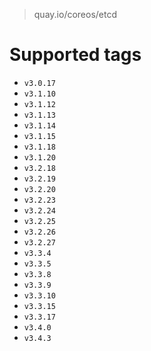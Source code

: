> quay.io/coreos/etcd

# Supported tags
- `v3.0.17`
- `v3.1.10`
- `v3.1.12`
- `v3.1.13`
- `v3.1.14`
- `v3.1.15`
- `v3.1.18`
- `v3.1.20`
- `v3.2.18`
- `v3.2.19`
- `v3.2.20`
- `v3.2.23`
- `v3.2.24`
- `v3.2.25`
- `v3.2.26`
- `v3.2.27`
- `v3.3.4`
- `v3.3.5`
- `v3.3.8`
- `v3.3.9`
- `v3.3.10`
- `v3.3.15`
- `v3.3.17`
- `v3.4.0`
- `v3.4.3`
